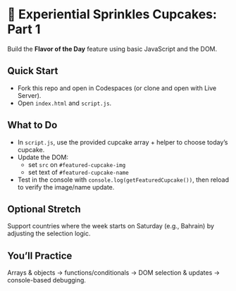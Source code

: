 # 🧁 Experiential Sprinkles Cupcakes: Part 1

Build the **Flavor of the Day** feature using basic JavaScript and the DOM.

## Quick Start

- Fork this repo and open in Codespaces (or clone and open with Live Server).
- Open `index.html` and `script.js`.

## What to Do

- In `script.js`, use the provided cupcake array + helper to choose today’s cupcake.
- Update the DOM:
  - set `src` on `#featured-cupcake-img`
  - set text of `#featured-cupcake-name`
- Test in the console with `console.log(getFeaturedCupcake())`, then reload to verify the image/name update.

## Optional Stretch

Support countries where the week starts on Saturday (e.g., Bahrain) by adjusting the selection logic.

## You’ll Practice

Arrays & objects → functions/conditionals → DOM selection & updates → console-based debugging.
